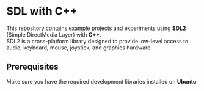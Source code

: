 # SDL with C++

This repository contains example projects and experiments using **SDL2** (Simple DirectMedia Layer) with **C++**.  
SDL2 is a cross-platform library designed to provide low-level access to audio, keyboard, mouse, joystick, and graphics hardware.

## Prerequisites

Make sure you have the required development libraries installed on **Ubuntu**:
